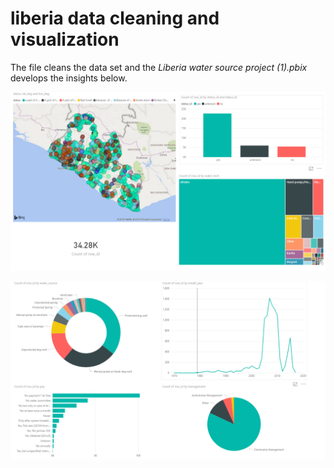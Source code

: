 # liberia data cleaning and visualization

The file cleans the data set and the _Liberia water source project (1).pbix_ develops the insights below.

![Image](https://raw.githubusercontent.com/Elaine-AL/liberia-data-cleaning/master/insights1.PNG)

![Image](https://raw.githubusercontent.com/Elaine-AL/liberia-data-cleaning/master/insights2.PNG)
